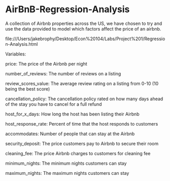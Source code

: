 # AirBnB-Regression-Analysis
A collection of Airbnb properties across the US, we have chosen to try and use the data provided to model which factors affect the price of an airbnb.

file:///Users/jakebrophy/Desktop/Econ%20104/Labs/Project%201/Regression-Analysis.html

Variables:

price: The price of the Airbnb per night

number_of_reviews: The number of reviews on a listing

review_scores_value: The average review rating on a listing from 0-10 (10 being the best score)

cancellation_policy: The cancellation policy rated on how many days ahead of the stay you have to cancel for a full refund

host_for_x_days: How long the host has been listing their Airbnb

host_response_rate: Percent of time that the host responds to customers

accommodates: Number of people that can stay at the Airbnb

security_deposit: The price customers pay to Airbnb to secure their room

cleaning_fee: The price Airbnb charges to customers for cleaning fee 

minimum_nights: The minimum nights customers can stay 

maximum_nights: The maximum nights customers can stay 
